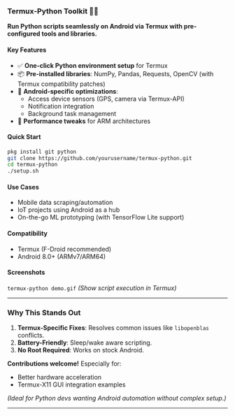 ### **Termux-Python Toolkit** 🐍📱  
**Run Python scripts seamlessly on Android via Termux with pre-configured tools and libraries.**

#### **Key Features**  
- ✅ **One-click Python environment setup** for Termux  
- 📦 **Pre-installed libraries**: NumPy, Pandas, Requests, OpenCV (with Termux compatibility patches)  
- 🔧 **Android-specific optimizations**:  
  - Access device sensors (GPS, camera via Termux-API)  
  - Notification integration  
  - Background task management  
- 🚀 **Performance tweaks** for ARM architectures  

#### **Quick Start**  
```bash
pkg install git python
git clone https://github.com/yourusername/termux-python.git
cd termux-python
./setup.sh
```

#### **Use Cases**  
- Mobile data scraping/automation  
- IoT projects using Android as a hub  
- On-the-go ML prototyping (with TensorFlow Lite support)  

#### **Compatibility**  
- Termux (F-Droid recommended)  
- Android 8.0+ (ARMv7/ARM64)  

#### **Screenshots**  
`termux-python demo.gif` *(Show script execution in Termux)*  

---

### **Why This Stands Out**  
1. **Termux-Specific Fixes**: Resolves common issues like `libopenblas` conflicts.  
2. **Battery-Friendly**: Sleep/wake aware scripting.  
3. **No Root Required**: Works on stock Android.  

**Contributions welcome!** Especially for:  
- Better hardware acceleration  
- Termux-X11 GUI integration examples  

*(Ideal for Python devs wanting Android automation without complex setup.)*  

--- 

